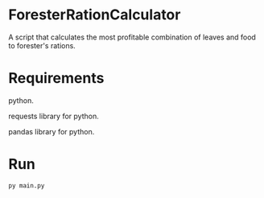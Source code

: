 # ForesterRationCalculator
A script that calculates the most profitable combination of leaves and food to forester's rations.

# Requirements
python.

requests library for python.

pandas library for python.


# Run
```
py main.py
```
